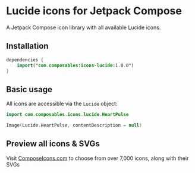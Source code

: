 # Lucide icons for Jetpack Compose

A Jetpack Compose icon library with all available Lucide icons.

## Installation

```kotlin
dependencies {
    import("com.composables:icons-lucide:1.0.0")
}
```

## Basic usage

All icons are accessible via the `Lucide` object:

```kotlin
import com.composables.icons.lucide.HeartPulse

Image(Lucide.HeartPulse, contentDescription = null)
```

## Preview all icons & SVGs

Visit [ComposeIcons.com](https://composeicons.com/) to choose from over 7,000 icons, along with their SVGs